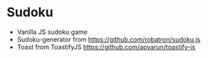# Sudoku

* Vanilla JS sudoku game
* Sudoku-generator from https://github.com/robatron/sudoku.js
* Toast from ToastifyJS https://github.com/apvarun/toastify-js